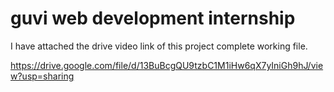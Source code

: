 # guvi web development internship

I have attached the drive video link of this project complete working file.

https://drive.google.com/file/d/13BuBcgQU9tzbC1M1iHw6qX7yIniGh9hJ/view?usp=sharing
